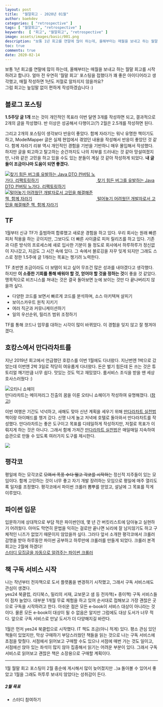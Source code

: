 ```yaml
---
layout: post
title:  "월말회고 - 2020년 01월"
author: baekdev
categories: [ "retrospective" ]
tags: [ "월말회고", "retrospective" ]
keywords:  [ "회고", "월말회고", "retrospective" ]  
image: assets/images/basic/001.png  
description: "보통 1년 회고를 연말에 많이 하는데, 올해부터는 매월을 보내고 하는 월말 회고를 시작하려고 합니다. 얼마 전 우연히 '월말 회고' 포스팅을 접했다가 꽤 좋은 아이디어라고 생각했고, 매월 작성하면 1년도 저절로 알차지지 않을까요?"  
toc: true
comments: true  
date: 2020-02-14  
---  
```


보통 1년 회고를 연말에 많이 하는데, 올해부터는 매월을 보내고 하는 월말 회고를 시작하려고 합니다. 얼마 전 우연히 '월말 회고' 포스팅을 접했다가 꽤 좋은 아이디어라고 생각했고, 매월 작성하면 1년도 저절로 알차지지 않을까요?  
그럼 회고는 높임말 없이 편하게 작성하겠습니다 :)  


## 블로그 포스팅    

**1.5주당 글 1개** 쓰는 것이 개인적인 목표라 이번 달엔 3개를 작성하면 되고, 결과적으로 2개의 글을 작성했다. 반 이상은 성공해서 다행이고(?) 2월은 2.5개를 작성하면 된다.  

그리고 2개의 포스팅이 생각보다 반응이 좋았다. 함께 자라기는 워낙 유명한 책이기도 하고, ModelMapper 글은 실제 현업에서 겪었던 내용을 작성해서 반응이 좋았던 것 같다. 함께 자라기 리뷰 역시 개인적인 경험을 기반을 기반하니 매우 몰입해서 작성했다. 하지만 글을 퇴고하고 탈고하는 순간까지도 나의 치부를 드러내는 것 같아 망설여졌지만, 나와 같은 고민을 하고 있을 수도 있는 분들이 계실 것 같아 작성하게 되었다. **내 글들이 조금이나마 도움이 되면 좋겠다.**    

<a href="{{site.url}}{{site.baseUrl}}/post/15/" target="_blank"><img src="{{site.baseurl}}/{{site.assetsurl}}/images/post/2020/2020_015.png" style="max-width:300px;" alt="찾기 힘든 버그를 유발하는 Java DTO 컨버팅 노가다, 리팩토링하기" /> 찾기 힘든 버그를 유발하는 Java DTO 컨버팅 노가다, 리팩토링하기</a>  
<a href="{{site.url}}{{site.baseUrl}}/post/15/" target="_blank"><img src="{{site.baseurl}}/{{site.assetsurl}}/images/post/2020/2020_016.png" style="max-width:300px;" alt="털어놓기 어려웠던 개발자로서 고민을 해결해준 책, 함께 자라기" /> 털어놓기 어려웠던 개발자로서 고민을 해결해준 책, 함께 자라기</a>  


## TF  

1월부터 신규 TF가 출범하여 합류했고 새로운 경험을 하고 있다. 우리 회사는 원래 빠른 피처 적용을 하는 곳이지만, 그보다도 더 빠른 사이클로 피처 릴리즈를 하고 있다. 기존과 다른 방식의 프로세스에 새로 입사한 기분이 들 정도로 회사에서 하루하루가 정신없이 지나갔고, 지금도 그 시간 속에 있다. 그 속에서 블로깅을 자꾸 잊게 되지만 그래도 스스로 정한 1.5주에 글 1개라는 목표는 챙기려 노력한다.   

TF 초반엔 조금이라도 더 보탬이 되고 싶어 무조건 많은 성과를 내야겠다고 생각했다. 하지만 **이 소중한 기회를 통해 배워야 할 것, 얻어야 할 것을 정하는 것**이 좋을 것 같았다. 맹목적으로 비즈니스를 쳐내는 것은 결국 돌아보면 눈에 보이는 것만 다 끝나버리지 않을까 싶다.  
  
- 다양한 코드를 보면서 빠르게 코드를 분석하며, 소스 아키텍쳐 살피기  
- 보이스카우트 원칙 지키기  
- 여러 직군과 커뮤니케이션하기  
- 일의 우선순위, 릴리즈 범위 조정하기  

TF를 통해 코드나 업무를 대하는 시각이 많이 바뀌었다. 이 경험을 잊지 않고 잘 챙겨야겠다.  


## 호캉스에서 만다라차트를  

지난 2019년 회고에서 언급했던 호캉스를 이번 1월에도 다녀왔다. 지난번엔 1박으로 갔었는데 이번엔 2박 3일로 적당히 여유롭게 다녀왔다. 돈은 벌기 힘든데 돈 쓰는 것은 튜토리얼 깨기만큼 너무 쉽다. 맛있는 것도 먹고 재밌었다. 룸서비스 조식을 받을 땐 세상 호사스러웠다 :)  

![오타니 쇼헤이]({{site.baseurl}}/{{site.assetsurl}}/images/post/2020/2020_018_001.jpg)   
만다라차트는 메이저리그 진출의 꿈을 이룬 오타니 쇼헤이가 작성하여 유명해졌다. (<a href="https://m.post.naver.com/viewer/postView.nhn?volumeNo=27240187" target="_blank">참고</a>)  

이번 여행은 기간도 넉넉하고, 새해도 맞아 신년 계획을 세우기 위해 <a href="https://coupa.ng/bpa4d5" target="_blank">만다라차트 실천법</a> 책이랑 아이패드를 챙겨 갔다. 신명 나게 놀고 저녁에 호텔로 돌아와서 만다라차트를 작성했다. 만다라차트는 좋은 도구이고 목표를 디테일하게 작성하지만, 저절로 목표가 이뤄지게 하는 것은 아니다. 그래서 함께 가져간 <a href="https://coupa.ng/bpa4d5" target="_blank">만다라차트 실천법</a>은 매일매일 지속하여 습관으로 만들 수 있도록 여러가지 도구를 제시한다.  

<img src="https://image.aladin.co.kr/product/15091/45/cover500/s372534583_1.jpg" />   

 
## 평각코  

평일에 하는 모각코로 ~~모여서 폭풍 수다 떨고 각코를 시작하는~~ 정신적 지주들이 있는 모임이다. 함께 고민하는 것이 너무 좋고 자기 개발 장려하는 모임으로 평일에 매주 열리도록 일자를 조정했다. 평각코에서 파이썬 크롤러 뽐뿌를 얻었고, 설날에 그 목표를 작게 이루었다.  

## 파이썬 입문  

입문하기에 상대적으로 부담 적은 파이썬인데, 몇 년 간 버킷리스트에 담아놓고 실현하기 어려웠다. 아마도 막연히 문법을 익히는 걸로만 끝나면 뇌리에 잘 남지않기도 하고 구체적인 니즈가 없었기 때문이지 않았을까 싶다. 그러다 앞서 소개한 평각코에서 크롤러 감명을 받아 하루동안 파이썬 공부하고 하루만에 크롤러를 만들게 되었다. 크롤러 본격 회고는 2월에 하겠다!  
<a href="https://github.com/baekdev/crawler-study-gathering" target="_blank">스터디 모집글을 자동으로 알려주는 파이썬 크롤러</a>  


## 책 구독 서비스 시작  

나는 작년부터 전자책으로 도서 플랫폼을 변경하기 시작했고, 그래서 구독 서비스에도 관심이 생겼다.  
yes24 북클럽, 리디북스, 밀리의 서재, 교보문고 샘 등 전자책(+ 종이책) 구독 서비스들이 점차 늘었다. 대부분 1개월 무료 체험을 하고 있어 순서대로 접해보고 가장 괜찮은 곳으로 구독을 시작하려고 한다. 아쉬운 점은 모든 e-book이 서비스 대상이 아니라는 것이다. 물론 모든 e-book이 대상이 될 수 없음은 알지만 그럼에도 대상 도서가 너무 적다. 앞으로 구독 서비스로 만날 도서가 더 다양해지길 바란다.  

1월은 먼저 yes24 북클럽으로 시작했다. IT 책도 조금(아니 적게) 있다. 평소 관심 있던 책들이 있었지만, 막상 구매하기 부담스러웠던 책들을 읽는 것으로 나는 구독 서비스에 초점을 맞췄다. 서점에서 읽어보고 구매할 수도 있으나 서점에 매번 가는 것도 일이고, 서점에선 앉아 있는 좌석이 많지 않아 집중해서 읽기는 어려운 부분이 있다. 그래서 구독 서비스로 읽어보고 괜찮은 책은 소장용으로 구매할 계획이다.  


---    

1월 월말 회고 포스팅이 2월 중순에 게시해서 많이 늦어졌지만 ..)a 돌아볼 수 있어서 좋았고 1월을 그래도 허투루 보내지 않았다는 성취감이 든다.  

##### 2월 목표  
- 스터디 참여하기  
   
